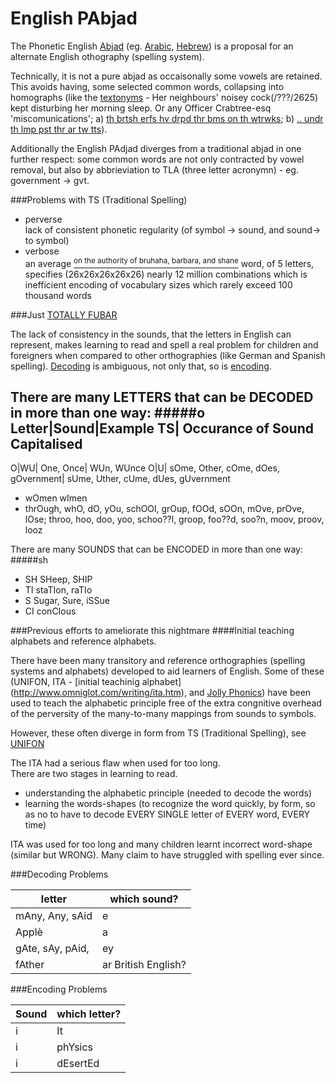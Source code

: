 English PAbjad
==============

The Phonetic English [Abjad](http://en.wikipedia.org/wiki/Abjad) (eg. [Arabic](http://en.wikipedia.org/wiki/Arabic_Alphabet), [Hebrew](http://en.wikipedia.org/wiki/Arabic_Alphabet)) is a proposal for an alternate English othography (spelling system).  

Technically, it is not a pure abjad as occaisonally some vowels are retained. This avoids having, some selected common words, collapsing into homographs (like the [textonyms](http://www.urbandictionary.com/define.php?term=textonym) - Her neighbours' noisey cock(/???/2625) kept disturbing her morning sleep. Or any Officer Crabtree-esq 'miscomunications'; a) [th brtsh erfs hv drpd thr bms on th wtrwks](http://www.youtube.com/watch?v=6DrAp5gzdqc); b) [.. undr th lmp pst thr ar tw tts](http://www.youtube.com/watch?v=zGNVU5ZjlgA)).  

Additionally the English PAdjad diverges from a traditional abjad in one further respect: some common words are not only contracted by vowel removal, but also by abbrieviation to TLA (three letter acronymn) - eg. government -> gvt.

###Problems with TS (Traditional Spelling)  
* perverse    
lack of consistent phonetic regularity (of symbol -> sound, and sound-> to symbol)  
* verbose   
 an average [<sup>on the authority of bruhaha, barbara, and shane</sup>](http://answers.yahoo.com/question/index?qid=20080526032554AAB28AF) word, of 5 letters, specifies (26x26x26x26x26) nearly 12 million combinations which is inefficient encoding of vocabulary sizes which rarely exceed 100 thousand words

###Just [TOTALLY FUBAR](http://en.wikipedia.org/wiki/FUBAR#FUBAR)

The lack of consistency in the sounds, that the letters in English can represent, makes learning to read and spell a real problem for children and foreigners when compared to other orthographies (like German and Spanish spelling).  [Decoding](#decoding) is ambiguous, not only that, so is [encoding](#encoding). 

There are many LETTERS that can be DECODED in more than one way:
#####o
Letter|Sound|Example TS| Occurance of Sound Capitalised
-------------------------------------------------------
O|WU| One, Once| WUn, WUnce
O|U| sOme, Other, cOme, dOes, gOvernment| sUme, Uther, cUme, dUes, gUvernment
* wOmen wImen
* thrOugh, whO, dO, yOu, schOOl, grOup, fOOd, sOOn, mOve, prOve, lOse; throo, hoo, doo, yoo, schoo??l, groop, foo??d, soo?n, moov, proov, looz 

Τhere are many SOUNDS that can be ENCODED in more than one way:     
#####sh   
* SH SHeep, SHIP  
* TI staTIon, raTIo 
* S Sugar, Sure, iSSue 
* CI conCIous

###Previous efforts to ameliorate this nightmare
####Initial teaching alphabets and reference alphabets.

There have been many transitory and reference orthographies (spelling systems and alphabets) developed to aid learners of English. Some of these (UNIFON, ITA - [initial teachinig alphabet] (http://www.omniglot.com/writing/ita.htm), and [Jolly Phonics](http://jollylearning.co.uk/overview-about-jolly-phonics/)) have been used to teach the alphabetic principle free of the extra congnitive overhead of the perversity of the many-to-many mappings from sounds to symbols.

However, these often diverge in form from TS (Traditional Spelling), see [UNIFON](http://www.omniglot.com/conscripts/unifon.htm)



The ITA had a serious flaw when used for too long.  
There are two stages in learning to read.

* understanding the alphabetic principle (needed to decode the words)  
* learning the words-shapes (to recognize the word quickly, by form, so as no to have to decode EVERY SINGLE letter of EVERY word, EVERY time) 
 

ITA was used for too long and many children learnt incorrect word-shape (similar but WRONG). Many claim to have struggled with spelling ever since. 

<a name="decoding"></a>
###Decoding Problems

letter           |which sound? 
-----------------|---------
mAny, Any, sAid  	 |e
Applè            |a
gAte, sAy, pAid,   |ey
fAther           |ar British English?

<a name="encoding"></a>
###Encoding Problems

Sound | which letter?  
---------|-------
i     |It 	    
i     |phYsics 
i     |dEsertEd

